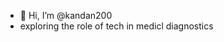 - 👋 Hi, I’m @kandan200
- exploring the role of tech in medicl diagnostics

<!---
kandan200/Intro is a ✨ special ✨ repository because its `README.md` (this file) appears on your GitHub profile.
You can click the Preview link to take a look at your changes.
--->

